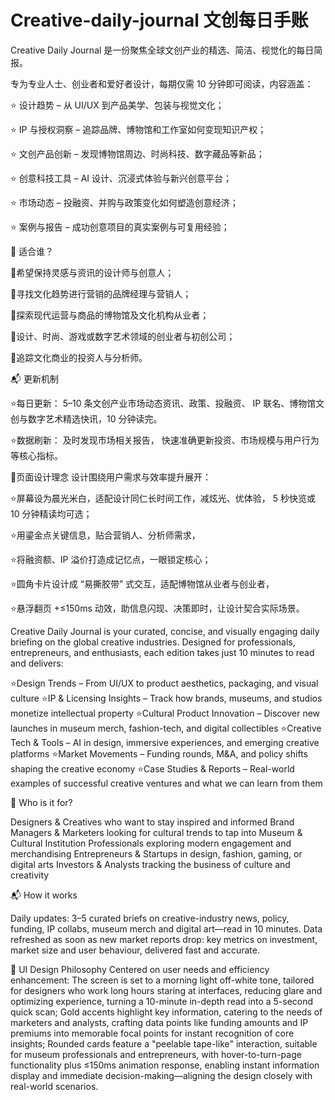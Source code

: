 # Creative-daily-journal 文创每日手账

Creative Daily Journal 是一份聚焦全球文创产业的精选、简洁、视觉化的每日简报。

专为专业人士、创业者和爱好者设计，每期仅需 10 分钟即可阅读，内容涵盖：

⭐ 设计趋势 – 从 UI/UX 到产品美学、包装与视觉文化；

⭐ IP 与授权洞察 – 追踪品牌、博物馆和工作室如何变现知识产权；

⭐ 文创产品创新 – 发现博物馆周边、时尚科技、数字藏品等新品；

⭐ 创意科技工具 – AI 设计、沉浸式体验与新兴创意平台；

⭐ 市场动态 – 投融资、并购与政策变化如何塑造创意经济；

⭐ 案例与报告 – 成功创意项目的真实案例与可复用经验；

🎯 适合谁？

🌳希望保持灵感与资讯的设计师与创意人；

🌳寻找文化趋势进行营销的品牌经理与营销人；

🌳探索现代运营与商品的博物馆及文化机构从业者；

🌳设计、时尚、游戏或数字艺术领域的创业者与初创公司；

🌳追踪文化商业的投资人与分析师。

📬 更新机制

⭐每日更新：
5–10 条文创产业市场动态资讯、政策、投融资、
IP 联名、博物馆文创与数字艺术精选快讯，10 分钟读完。

⭐数据刷新：
及时发现市场相关报告，
快速准确更新投资、市场规模与用户行为等核心指标。

🐍页面设计理念
设计围绕用户需求与效率提升展开：

⭐屏幕设为晨光米白，适配设计同仁长时间工作，减炫光、优体验， 5 秒快览或 10 分钟精读均可选；

⭐用鎏金点关键信息，贴合营销人、分析师需求，

⭐将融资额、IP 溢价打造成记忆点，一眼锁定核心；

⭐圆角卡片设计成 “易撕胶带” 式交互，适配博物馆从业者与创业者，

⭐悬浮翻页 +≤150ms 动效，助信息闪现、决策即时，让设计契合实际场景。

Creative Daily Journal is your curated, concise, and visually engaging daily briefing on the global creative industries.
Designed for professionals, entrepreneurs, and enthusiasts, each edition takes just 10 minutes to read and delivers:

⭐Design Trends – From UI/UX to product aesthetics, packaging, and visual culture
⭐IP & Licensing Insights – Track how brands, museums, and studios monetize intellectual property
⭐Cultural Product Innovation – Discover new launches in museum merch, fashion-tech, and digital collectibles
⭐Creative Tech & Tools – AI in design, immersive experiences, and emerging creative platforms
⭐Market Movements – Funding rounds, M&A, and policy shifts shaping the creative economy
⭐Case Studies & Reports – Real-world examples of successful creative ventures and what we can learn from them

🎯 Who is it for?

Designers & Creatives who want to stay inspired and informed
Brand Managers & Marketers looking for cultural trends to tap into
Museum & Cultural Institution Professionals exploring modern engagement and merchandising
Entrepreneurs & Startups in design, fashion, gaming, or digital arts
Investors & Analysts tracking the business of culture and creativity

📬 How it works

Daily updates: 
3–5 curated briefs on creative-industry news,
policy, funding, IP collabs,
museum merch and digital art—read in 10 minutes.
Data refreshed as soon as new market reports drop:
key metrics on investment, 
market size and user behaviour, 
delivered fast and accurate.

🐍 UI Design Philosophy​
Centered on user needs and efficiency enhancement:​
The screen is set to a morning light off-white tone, tailored for designers who work long hours staring at interfaces, reducing glare and optimizing experience,​
turning a 10-minute in-depth read into a 5-second quick scan;​
Gold accents highlight key information, catering to the needs of marketers and analysts,​
crafting data points like funding amounts and IP premiums into memorable focal points for instant recognition of core insights;​
Rounded cards feature a "peelable tape-like" interaction, suitable for museum professionals and entrepreneurs,​
with hover-to-turn-page functionality plus ≤150ms animation response,​
enabling instant information display and immediate decision-making—aligning the design closely with real-world scenarios.
